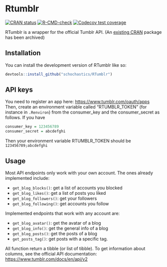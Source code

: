 
<!-- README.md is generated from README.Rmd. Please edit that file -->

# Rtumblr

<!-- badges: start -->

[![CRAN
status](https://www.r-pkg.org/badges/version/Rtumblr)](https://CRAN.R-project.org/package=Rtumblr)
[![R-CMD-check](https://github.com/schochastics/Rtumblr/actions/workflows/R-CMD-check.yaml/badge.svg)](https://github.com/schochastics/Rtumblr/actions/workflows/R-CMD-check.yaml)
[![Codecov test
coverage](https://codecov.io/gh/schochastics/Rtumblr/branch/main/graph/badge.svg)](https://app.codecov.io/gh/schochastics/Rtumblr?branch=main)
<!-- badges: end -->

RTumblr is a wrapper for the official Tumblr API. (An [existing
CRAN](https://cran.r-project.org/web/packages/tumblR/index.html) package
has been archived)

## Installation

You can install the development version of RTumblr like so:

``` r
devtools::install_github("schochastics/RTumblr")
```

## API keys

You need to register an app here: <https://www.tumblr.com/oauth/apps>
Then, create an environment variable called “RTUMBLR_TOKEN” (for
instance in `.Renviron`) from the consumer_key and the consumer_secret
as follows. If you have

``` r
consumer_key = 123456789
consumer_secret = abcdefghi
```

Then your environment variable RTUMBLR_TOKEN should be
`123456789;abcdefghi`

## Usage

Most API endpoints only work with your own account. The ones already
implemented include:

- `get_blog_blocks()`: get a list of accounts you blocked
- `get_blog_likes()`: get a list of posts you liked
- `get_blog_followers()`: get your followers
- `get_blog_following()`: get accounts you follow

Implemented endpoints that work with any account are:

- `get_blog_avatar()`: get the avatar of a blog
- `get_blog_info()`: get the general info of a blog
- `get_blog_posts()`: get the posts of a blog
- `get_posts_tag()`: get posts with a specific tag.

All function return a tibble (or list of tibble). To get information
about columns, see the official API documentation:
<https://www.tumblr.com/docs/en/api/v2>

